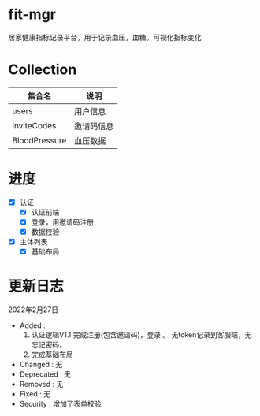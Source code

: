 <!--
 * @Description: 项目说明
 * @Author: hairyOwl
 * @Date: 2022-02-23 14:18:22
 * @LastEditors: hairyOwl
 * @LastEditTime: 2022-02-28 09:34:45
-->
# fit-mgr
居家健康指标记录平台，用于记录血压，血糖。可视化指标变化
# Collection
| 集合名        | 说明       |
| ------------- | ---------- |
| users         | 用户信息   |
| inviteCodes   | 邀请码信息 |
| BloodPressure | 血压数据   | 

# 进度
- [x] 认证
    - [x] 认证前端
    - [x] 登录，用邀请码注册
    - [x] 数据校验
- [x] 主体列表
    - [x] 基础布局

# 更新日志
2022年2月27日 
- Added : 
    1. 认证逻辑V1.1 完成注册(包含邀请码)，登录 。 无token记录到客服端，无忘记密码。
    2. 完成基础布局
- Changed : 无
- Deprecated : 无
- Removed : 无
- Fixed : 无
- Security : 增加了表单校验

